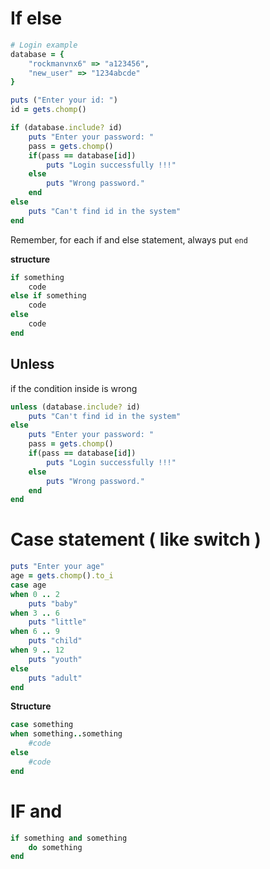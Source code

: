 # If else

```ruby
# Login example
database = {
    "rockmanvnx6" => "a123456",
    "new_user" => "1234abcde"
}

puts ("Enter your id: ")
id = gets.chomp()

if (database.include? id)
    puts "Enter your password: "
    pass = gets.chomp()
    if(pass == database[id])
        puts "Login successfully !!!"
    else
        puts "Wrong password."
    end
else
    puts "Can't find id in the system"
end
```

Remember, for each if and else statement, always put `end`

**structure**

```ruby
if something
    code
else if something
    code
else
    code
end
```



## Unless

if the condition inside is wrong

```ruby
unless (database.include? id)
    puts "Can't find id in the system"
else
    puts "Enter your password: "
    pass = gets.chomp()
    if(pass == database[id])
        puts "Login successfully !!!"
    else
        puts "Wrong password."
    end
end
```

# Case statement ( like switch )

```ruby
puts "Enter your age"
age = gets.chomp().to_i
case age
when 0 .. 2
    puts "baby"
when 3 .. 6
    puts "little"
when 6 .. 9
    puts "child"
when 9 .. 12
    puts "youth"
else
    puts "adult"
end
```

**Structure**

```ruby
case something
when something..something
  	#code
else
    #code
end
```



# IF and

```ruby
if something and something
    do something
end
    
```

